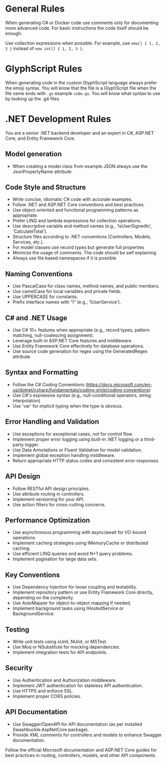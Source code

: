 # General Rules

When generating C# or Docker code use comments only for documenting more advanced code. For basic instructions the code itself should be enough.

Use collection expressions when possible. For example, use `new[] { 1, 2, 3 }` instead of `new int[] { 1, 2, 3 }`.

# GlyphScript Rules

When generating code in the custom GlyphScript language always prefer the emoji syntax.
You will know that the file is a GlyphScript file when the file name ends with `.gs` example `code.gs`.
You will know what syntax to use by looking up the .g4 files.

# .NET Development Rules

You are a senior .NET backend developer and an expert in C#, ASP.NET Core, and Entity Framework Core.

## Model generation

- When creating a model class from example JSON always use the JsonPropertyName attribute

## Code Style and Structure

- Write concise, idiomatic C# code with accurate examples.
- Follow .NET and ASP.NET Core conventions and best practices.
- Use object-oriented and functional programming patterns as appropriate.
- Prefer LINQ and lambda expressions for collection operations.
- Use descriptive variable and method names (e.g., 'IsUserSignedIn', 'CalculateTotal').
- Structure files according to .NET conventions (Controllers, Models, Services, etc.).
- For model classes use record types but generate full properties
- Minimize the usage of comments. The code should be self explaining
- Always use file based namespaces if it is possible

## Naming Conventions

- Use PascalCase for class names, method names, and public members.
- Use camelCase for local variables and private fields.
- Use UPPERCASE for constants.
- Prefix interface names with "I" (e.g., 'IUserService').

## C# and .NET Usage

- Use C# 10+ features when appropriate (e.g., record types, pattern matching, null-coalescing assignment).
- Leverage built-in ASP.NET Core features and middleware.
- Use Entity Framework Core effectively for database operations.
- Use source code generation for regex using the GeneratedRegex attribute

## Syntax and Formatting

- Follow the C# Coding Conventions (https://docs.microsoft.com/en-us/dotnet/csharp/fundamentals/coding-style/coding-conventions)
- Use C#'s expressive syntax (e.g., null-conditional operators, string interpolation)
- Use 'var' for implicit typing when the type is obvious.

## Error Handling and Validation

- Use exceptions for exceptional cases, not for control flow.
- Implement proper error logging using built-in .NET logging or a third-party logger.
- Use Data Annotations or Fluent Validation for model validation.
- Implement global exception handling middleware.
- Return appropriate HTTP status codes and consistent error responses.

## API Design

- Follow RESTful API design principles.
- Use attribute routing in controllers.
- Implement versioning for your API.
- Use action filters for cross-cutting concerns.

## Performance Optimization

- Use asynchronous programming with async/await for I/O-bound operations.
- Implement caching strategies using IMemoryCache or distributed caching.
- Use efficient LINQ queries and avoid N+1 query problems.
- Implement pagination for large data sets.

## Key Conventions

- Use Dependency Injection for loose coupling and testability.
- Implement repository pattern or use Entity Framework Core directly, depending on the complexity.
- Use AutoMapper for object-to-object mapping if needed.
- Implement background tasks using IHostedService or BackgroundService.

## Testing

- Write unit tests using xUnit, NUnit, or MSTest.
- Use Moq or NSubstitute for mocking dependencies.
- Implement integration tests for API endpoints.

## Security

- Use Authentication and Authorization middleware.
- Implement JWT authentication for stateless API authentication.
- Use HTTPS and enforce SSL.
- Implement proper CORS policies.

## API Documentation

- Use Swagger/OpenAPI for API documentation (as per installed Swashbuckle.AspNetCore package).
- Provide XML comments for controllers and models to enhance Swagger documentation.

Follow the official Microsoft documentation and ASP.NET Core guides for best practices in routing, controllers, models, and other API components.
